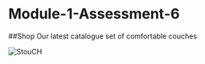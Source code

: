 # Module-1-Assessment-6

##Shop Our latest catalogue set of comfortable couches

![StouCH](https://user-images.githubusercontent.com/55388127/183064162-3c200a98-052e-4806-ae69-bd034ae7341d.png)
